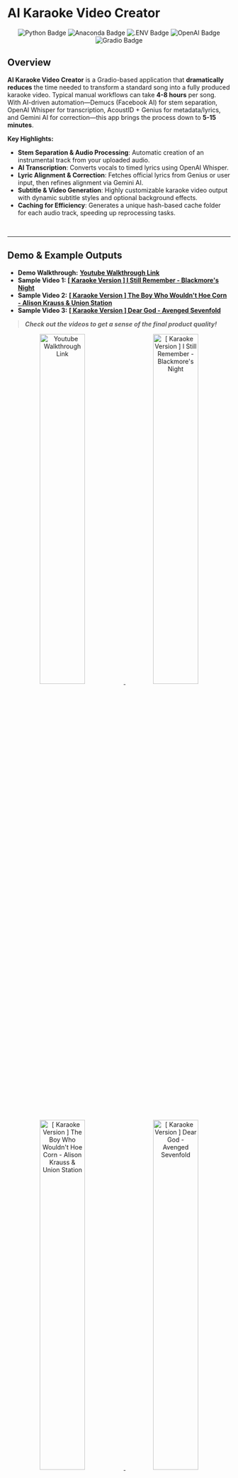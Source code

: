 # AI Karaoke Video Creator

<p align="center"> 
<img src="https://img.shields.io/badge/Python-3776AB?logo=python&logoColor=fff&style=flat" alt="Python Badge"/> 
<img src="https://img.shields.io/badge/Anaconda-44A833?logo=anaconda&logoColor=fff&style=flat" alt="Anaconda Badge"/> 
<img src="https://img.shields.io/badge/.ENV-ECD53F?logo=dotenv&logoColor=000&style=flat" alt=".ENV Badge"/>
<img src="https://img.shields.io/badge/OpenAI-412991?logo=openai&logoColor=fff&style=flat" alt="OpenAI Badge"/> <img src="https://img.shields.io/badge/Gradio-F97316?logo=gradio&logoColor=fff&style=flat" alt="Gradio Badge"/> 
</p>

## Overview
**AI Karaoke Video Creator** is a Gradio-based application that **dramatically reduces** the time needed to transform a standard song into a fully produced karaoke video.
Typical manual workflows can take **4-8 hours** per song. With AI-driven automation—Demucs (Facebook AI) for stem separation, OpenAI Whisper for transcription, AcoustID + Genius for metadata/lyrics, and Gemini AI for correction—this app brings the process down to **5-15 minutes**.

**Key Highlights:**
- **Stem Separation & Audio Processing**: Automatic creation of an instrumental track from your uploaded audio.
- **AI Transcription**: Converts vocals to timed lyrics using OpenAI Whisper.
- **Lyric Alignment & Correction**: Fetches official lyrics from Genius or user input, then refines alignment via Gemini AI.
- **Subtitle & Video Generation**: Highly customizable karaoke video output with dynamic subtitle styles and optional background effects.
- **Caching for Efficiency**: Generates a unique hash-based cache folder for each audio track, speeding up reprocessing tasks.  

<br>

---

## Demo & Example Outputs

- **Demo Walkthrough:** **[Youtube Walkthrough Link](https://www.youtube.com/watch?v=XA5xXCvO7DY)**   
- **Sample Video 1:** **[[ Karaoke Version ] I Still Remember - Blackmore's Night](https://www.youtube.com/watch?v=phZbiLP0DH0)**  
- **Sample Video 2:** **[[ Karaoke Version ] The Boy Who Wouldn't Hoe Corn - Alison Krauss & Union Station](https://www.youtube.com/watch?v=jYw0TCsZ-QM)**  
- **Sample Video 3:** **[[ Karaoke Version ] Dear God - Avenged Sevenfold ](https://www.youtube.com/watch?v=TE46w0JIPuI)**  

> _**Check out the videos to get a sense of the final product quality!**_  

<div align="center">
  <a href="https://www.youtube.com/watch?v=XA5xXCvO7DY">
    <img src="https://img.youtube.com/vi/XA5xXCvO7DY/0.jpg" alt="Youtube Walkthrough Link" style="width:45%; margin-right:5%;">
  </a>
  <a href="https://www.youtube.com/watch?v=phZbiLP0DH0">
    <img src="https://img.youtube.com/vi/phZbiLP0DH0/0.jpg" alt="[ Karaoke Version ] I Still Remember - Blackmore's Night" style="width:45%;">
  </a>
</div>
<br>
<div align="center">
  <a href="https://www.youtube.com/watch?v=jYw0TCsZ-QM">
    <img src="https://img.youtube.com/vi/jYw0TCsZ-QM/0.jpg" alt="[ Karaoke Version ] The Boy Who Wouldn't Hoe Corn - Alison Krauss & Union Station" style="width:45%; margin-right:5%;">
  </a>
  <a href="https://www.youtube.com/watch?v=TE46w0JIPuI">
    <img src="https://img.youtube.com/vi/TE46w0JIPuI/0.jpg" alt="[ Karaoke Version ] Dear God - Avenged Sevenfold" style="width:45%;">
  </a>
</div>

<br>

---

## Table of Contents

1. [Overview](#overview)  
2. [Demo & Example Outputs](#demo--example-outputs)  
3. [Features](#features)  
4. [System Architecture](#system-architecture)  
5. [Installation & Setup](#installation--setup)  
    - [Step 1: Install Conda](#step-1-install-conda)  
    - [Step 2: Set Up API Keys](#step-2-set-up-api-keys)  
    - [Step 3: Install FFmpeg and Chromaprint](#step-3-install-ffmpeg-and-chromaprint)  
    - [Optional GPU Acceleration (NVIDIA Only)](#optional-gpu-acceleration-nvidia-only)  
    - [Step 4: Install Dependencies](#step-4-install-dependencies)  
    - [Step 5: Running the App](#step-5-running-the-app)  
6. [How to Use](#how-to-use)  
    - [Step 1: Audio Processing & Transcription](#step-1-audio-processing--transcription)  
    - [Step 2: Lyric Correction & Alignment](#step-2-lyric-correction--alignment)  
    - [Step 3: Karaoke Video Generation](#step-3-karaoke-video-generation)  
7. [Customization](#customization)  
8. [Caching Mechanism](#caching-mechanism)  
9. [Benefits](#benefits)  
10. [License](#license)  

<br>

---

## Features

1. Audio Processing & Transcription
    - **Demucs (Facebook AI)** for automatic stem separation (vocals, bass, drums, etc.).
    - **Merges** stems (except vocals) to produce a karaoke-style instrumental.
    - **OpenAI Whisper** for vocal transcription with word-level timestamps.

2. Metadata & Lyrics Retrieval
    - **AcoustID** to identify audio fingerprint and retrieve song metadata (artist, title).
    - **Genius API** to auto-fetch official song lyrics.
    - **Manual Input option** for lyrics when metadata is incomplete or for custom songs.

3. Lyric Correction & Alignment
    - **Gemini AI** to align and correct transcription using official or user-provided lyrics.
    - Handles spelling errors, missing words, verse alignment, etc.

4. Karaoke Video Generation
    - Generate `.ass` subtitle files with user-defined font, color, highlights, shadows, and outlines.
    - Seamlessly **loop background video effects** for a visually appealing background.
    - Final output as a single high-quality karaoke video (customizable resolution, bitrate, FPS).

5. Caching for Fast Iterations
    - Creates a unique hash-based directory for each audio file.
    - Allows partial reprocessing only for sections you choose to override (metadata fetch, AI transcription, etc.).

<br>

---

## System Architecture

Below is a high-level overview of the application’s workflow:

1. **User Uploads an Audio File**
2. **AcoustID**: Generate audio fingerprint → Retrieve song metadata
3. **Demucs**: Separate audio stems (vocals, instruments) → Merge instrument stems to create instrumental
4. **Whisper**: Transcribe vocals (with timestamps)
5. **Genius / Manual Input**: Fetch or provide reference lyrics
6. **Gemini AI**: Align & correct transcribed lyrics with reference lyrics
7. **Subtitle & Video Generation**: Create .ass subtitles → Loop selected video effect → Render final karaoke video

All of this is orchestrated within a **Gradio** interface. Once you launch `app.py`, it provides a local URL that you can open in your browser to interact with these steps visually.

<br>

---

## Installation & Setup


### Step 1: Install Conda

<details open> <summary><strong>Windows</strong></summary>

1. Download and install [Anaconda](https://www.anaconda.com/) or [Miniconda](https://docs.conda.io/en/latest/miniconda.html).
2. During installation, ensure `conda` is added to your system `PATH`.  
    - Example: `C:\Users\<your_username>\Anaconda3\Scripts` 
3. Check successful installation:
    ```sh
    conda --version
    ```
</details> 

<details> <summary><strong>Linux/macOS</strong></summary>

1. Follow the official [Conda installation guide](https://docs.conda.io/projects/conda/en/latest/user-guide/install/index.html).
2. Check successful installation:
    ```sh
    conda --version
    ```
</details> 

<br>

---

### Step 2: Set Up API Keys
The app requires API keys for fetching metadata, lyrics, and AI-based modifications.
1. **[AcoustID API Key](https://acoustid.org/)** - Fetches metadata (artist, song name, etc.).
2. **[Genius API Key](https://genius.com/)** - Fetches song lyrics.
3. **[Gemini API Key](https://aistudio.google.com/apikey)** - AI-powered lyric modification and alignment.

<br>

Create a `.env` file at the root of the project with the following keys (replace placeholders with your actual tokens):
```ini
ACOUST_ID="your_acoustid_api_key"
GENIUS_API_ACCESS_TOKEN="your_genius_api_key"
GEMINI_API_KEY="your_gemini_api_key"
```

<br>

---

### Step 3: Install FFmpeg and Chromaprint
1. **[FFmpeg](https://www.ffmpeg.org/download.html)** - Required for audio/video processing.
2. **[Chromaprint (fpcalc)](https://acoustid.org/chromaprint)** - Required to generate audio fingerprints.

<details open> <summary><strong>Windows</strong></summary>

1. Download and extract both **FFmpeg** and **Chromaprint**.
2. Add their `bin` directories to the system `PATH`, example:
    ```sh
    C:\Users\<your_username>\ffmpeg\bin
    C:\Users\<your_username>\chromaprint-fpcalc
    ```
3. Verify successful installation and setup:
    ```sh
    ffmpeg -version
    fpcalc -version
    ```
</details> 

</details> 

<details> <summary><strong>Linux/macOS</strong></summary>

1. Install via your package manager (e.g., `apt-get install ffmpeg chromaprint`) or follow official documentation.
2. Verify successful installation and setup:
    ```sh
    ffmpeg -version
    fpcalc -version
    ```
</details> 

<br>

---

### Optional GPU Acceleration (NVIDIA Only)
If you have an NVIDIA GPU, installing CUDA + cuDNN can significantly speed up AI processes (Demucs, Whisper, etc.).

<details open> <summary><strong>Windows</strong></summary>

1. Download and install:
   - **[cuDNN](https://developer.nvidia.com/cudnn)**
   - **[CUDA Toolkit](https://developer.nvidia.com/cuda-toolkit)**
2. Add their directories to the `PATH`, e.g.:
    ```sh
    C:\Program Files\NVIDIA\CUDNN\<version_number>\bin
    C:\Program Files\NVIDIA GPU Computing Toolkit\CUDA\<version_number>\bin
    C:\Program Files\NVIDIA GPU Computing Toolkit\CUDA\<version_number>\libnvvp
    ```
3. Verify installation by running:
    ```sh
    nvcc --version
    ```
</details> 

</details> <details> <summary><strong>Linux/macOS</strong></summary>

1. Refer to [NVIDIA’s official documentation](https://docs.nvidia.com/cuda/) for your platform.
2. Verify installation by running:
    ```sh
    nvcc --version
    ```
</details> 

<br>

---

### Step 4: Install Dependencies
After cloning or downloading this repo, from your terminal run:

<details open> <summary><strong>Windows</strong></summary>

```sh
setup.bat
```
</details> 

<details> <summary><strong>Linux/macOS</strong></summary>

```sh
chmod +x setup.sh
./setup.sh
```
</details>  

<br>

**This will:**
1. Create a Conda environment named `karaoke_env`.
2. Install all necessary Python libraries (Gradio, OpenAI Whisper, Demucs, etc.).

<br>

---

### Step 5: Running the App
```sh
conda activate karaoke_env
python app.py
```
> _**A local Gradio link will appear in your terminal. Open it in your browser to use the app.**_

<br>

---

## How to Use

### Step 1: Audio Processing & Transcription
1. **Upload Audio**:  Provide the `.mp3`, `.wav`, or any valid audio file
2. **Process Audio:** The app will:
    - Identify metadata (song name, artist, etc.) via AcoustID.
    - Separate stems with Demucs.
    - Merge stems (except vocals) to form your instrumental track.
    - Transcribe vocals using Whisper (timestamps included).
3. **Advanced Settings (Optional)**: Adjust transcription accuracy, re-run processes, set specific languages if auto-detect fails, etc.
4. **Click** `Process Audio` to proceed.

<br>

> _**Pro Tip: If you see any mismatched data or want to refine any step, open the “Developer Settings” accordion and force specific tasks to re-run.**_

<br> <p align="center"> 
![Step 1](./public/step_1.png)
</p>

<br>

---

### Step 2: Lyric Correction & Alignment
1. **Review Artist/Song Name**: Edit if the auto-detected metadata is incorrect.
2. **Fetch Lyrics**: Click Fetch Reference Lyrics to grab official lyrics from Genius. Alternatively, paste your own text and click Update Reference Lyrics.
3. **Modify with AI**: Once you have both the raw transcription and reference lyrics, press Modify with AI to refine and align timestamps.

<br>

> _**This ensures spelling, repeated words, and verse alignment are corrected using Gemini AI.**_  

<br> <p align="center"> 
![Step 2](./public/step_2.png)
</p>

<br>

---

### Step 3: Karaoke Video Generation
1. **Subtitle Style**: Choose font, color, highlight, outline, and shadow settings.
1. **Background Effects**: Optional looping `.mp4` files can be selected for a dynamic background.
1. **Advanced Video Settings**: Set resolution (`720p`, `1080p`), FPS, bitrate, etc., based on your quality needs.
1. **Generate Karaoke**: Click the button to produce your final video.
1. **Output**: Video is saved in the `output` folder. If re-generated, it overwrites the existing file.

<br>

> _**Experiment with fonts and color combos to achieve a professional karaoke style or something playful and unique!**_

<br> <p align="center"> 
![Step 3](./public/step_3.png)
</p>

<br>

---

## Customization

1. **Background Effects**
    - Place any `.mp4` file in the effects folder; it appears automatically in the Gradio dropdown.
    - The video is looped to match your song’s duration.

2. **Subtitle `.ass` Files**
    - The app automatically creates an advanced subtitle file with your chosen styling (font, size, colors, etc.).
    - You can tweak the .ass file further if you want extremely fine-grained control (e.g., line spacing).

3. **Developer Settings**
    - Access advanced toggles in each section to re-run certain stages (metadata fetching, stem separation, AI alignment).
    - Great for iterative improvements or debugging.

<br>

---

## Caching Mechanism

When you upload a new song, the app:

1. **Generates a Hash** of the audio file.
2. **Creates a Cache Directory** inside `cache/<unique_hash>` for storing processed data—like separated stems, transcribed lyrics, and more.
3. **Speeds Up Reprocessing** if you choose to revisit or re-generate any part of the same audio file.

This design ensures you don’t waste time repeatedly re-running expensive AI tasks.

<br>

---

## Benefits
- **Time Savings**: Cut down from 4-8 hours of manual editing to just 5-15 minutes.
- **High-Quality Output**: Syncs lyrics with precise timing and offers advanced customization.
- **AI-Powered**: Capitalizes on cutting-edge models for stem separation and transcription, ensuring accuracy.
- **Flexible & Extensible**: Gradio-based UI, easy to integrate, and modifiable for various use cases.

<br>

---

## License
This project is licensed under the **MIT License**. See `LICENSE` for details.

<br>

---

<br> <p align="center"> 
_Thank you for checking out the AI Karaoke Video Creator. Enjoy making awesome karaoke videos with a fraction of the usual effort!_
</p>
